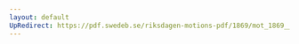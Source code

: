 ```yaml
---
layout: default
UpRedirect: https://pdf.swedeb.se/riksdagen-motions-pdf/1869/mot_1869__ak__00015/mot_1869__ak__00015_001.pdf
---
```

